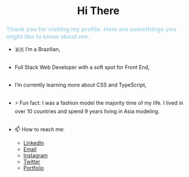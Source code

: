 <!-- <h1 align= "center">Hi There <img align="right" width="150" height="150" src="/assets/hi.gif"/></h1> -->
<h1 align= "center">Hi There </h1>
 
<h3 style="color:lightBlue">Thank you for visiting my profile. Here are somethings you might like to know about me.</h3>

- 🇧🇷 I’m a Brazilian,
  <br><br>
- Full Stack Web Developer with a soft spot for Front End,
  <br><br>
- I’m currently learning more about CSS and TypeScript,
  <br><br>
- ⚡ Fun fact: I was a fashion model the majority time of my life. I lived in over 10 countries and spend 9 years living in Asia modeling.
  <br><br>

- 📫 How to reach me:
  <br>
  <ul>
  <li><a href= "https://www.linkedin.com/in/cha-alexander" target="_blank">LinkedIn
  </a></li>
  <li> <a href= "mailto:charlennep@gmail.com" target="_blank">Email
  </a></li>
  <li> <a href= "https://www.instagram.com/chaporangaba/" target="_blank">Instagram
  </a></li>
  <li> <a href= "https://twitter.com/chaporangaba" target="_blank">Twitter
  </a></li>
  <li> <a href= "https://chaalexander.github.io/" target="_blank">Portfolio
  </a></li>
  </ul>
